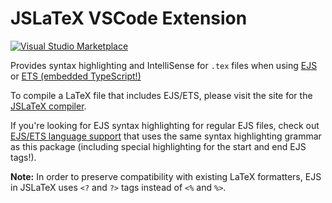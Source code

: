 # JSLaTeX VSCode Extension

[![Visual&nbsp;Studio Marketplace](https://img.shields.io/visual-studio-marketplace/v/leonzalion.jslatex.svg?label=Visual%20Studio%20Marketplace)](https://marketplace.visualstudio.com/items?itemName=leonzalion.jslatex)

Provides syntax highlighting and IntelliSense for `.tex` files when using [EJS](https://ejs.co) or [ETS (embedded TypeScript!)](https://github.com/leonzalion/ets)

To compile a LaTeX file that includes EJS/ETS, please visit the site for the [JSLaTeX compiler](https://npm.im/jslatex).

If you're looking for EJS syntax highlighting for regular EJS files, check out [EJS/ETS language support](https://marketplace.visualstudio.com/items?itemName=leonzalion.vscode-ejs) that uses the same syntax highlighting grammar as this package (including special highlighting for the start and end EJS tags!).

**Note:** In order to preserve compatibility with existing LaTeX formatters, EJS in JSLaTeX uses `<?` and `?>` tags instead of `<%` and `%>`.
